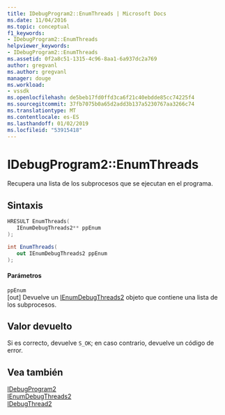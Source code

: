 ```yaml
---
title: IDebugProgram2::EnumThreads | Microsoft Docs
ms.date: 11/04/2016
ms.topic: conceptual
f1_keywords:
- IDebugProgram2::EnumThreads
helpviewer_keywords:
- IDebugProgram2::EnumThreads
ms.assetid: 0f2a8c51-1315-4c96-8aa1-6a937dc2a769
author: gregvanl
ms.author: gregvanl
manager: douge
ms.workload:
- vssdk
ms.openlocfilehash: de5beb17fd0ffd3ca6f21c40ebdde85cc74225f4
ms.sourcegitcommit: 37fb7075b0a65d2add3b137a5230767aa3266c74
ms.translationtype: MT
ms.contentlocale: es-ES
ms.lasthandoff: 01/02/2019
ms.locfileid: "53915418"
---
```

# <a name="idebugprogram2enumthreads"></a>IDebugProgram2::EnumThreads
Recupera una lista de los subprocesos que se ejecutan en el programa.  
  
## <a name="syntax"></a>Sintaxis  
  
```cpp  
HRESULT EnumThreads(   
   IEnumDebugThreads2** ppEnum  
);  
```  
  
```csharp  
int EnumThreads(   
   out IEnumDebugThreads2 ppEnum  
);  
```  
  
#### <a name="parameters"></a>Parámetros  
 `ppEnum`  
 [out] Devuelve un [IEnumDebugThreads2](../../../extensibility/debugger/reference/ienumdebugthreads2.md) objeto que contiene una lista de los subprocesos.  
  
## <a name="return-value"></a>Valor devuelto  
 Si es correcto, devuelve `S_OK`; en caso contrario, devuelve un código de error.  
  
## <a name="see-also"></a>Vea también  
 [IDebugProgram2](../../../extensibility/debugger/reference/idebugprogram2.md)   
 [IEnumDebugThreads2](../../../extensibility/debugger/reference/ienumdebugthreads2.md)   
 [IDebugThread2](../../../extensibility/debugger/reference/idebugthread2.md)